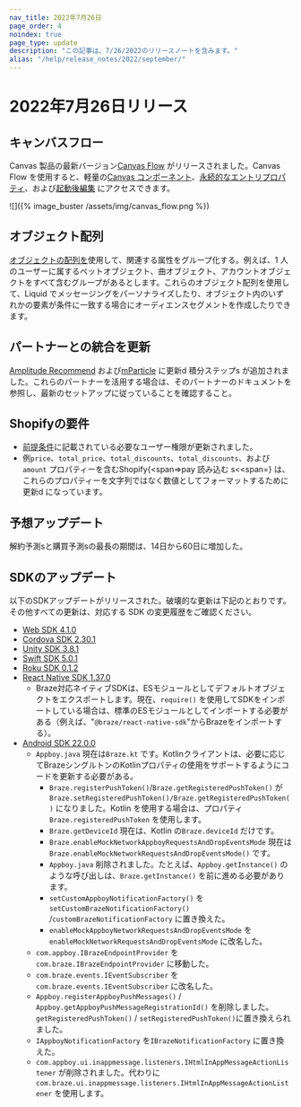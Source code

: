 ```yaml
---
nav_title: 2022年7月26日
page_order: 4
noindex: true
page_type: update
description: "この記事は、7/26/2022のリリースノートを含みます。"
alias: "/help/release_notes/2022/september/"
---
```


# 2022年7月26日リリース

## キャンバスフロー
Canvas 製品の最新バージョン[Canvas Flow]({{site.baseurl}}/user_guide/engagement_tools/canvas/create_a_canvas/create_a_canvas/#editing-a-step) がリリースされました。Canvas Flow を使用すると、軽量の[Canvas コンポーネント]({{site.baseurl}}/user_guide/engagement_tools/canvas/canvas_components)、[永続的なエントリプロパティ]({{site.baseurl}}/user_guide/engagement_tools/canvas/create_a_canvas/canvas_persistent_entry_properties/)、および[起動後編集]({{site.baseurl}}/post-launch_edits) にアクセスできます。

![]({% image_buster /assets/img/canvas_flow.png %})

## オブジェクト配列
[オブジェクトの配列を]({{site.baseurl}}/user_guide/data_and_analytics/custom_data/custom_attributes/array_of_objects#array-of-objects)使用して、関連する属性をグループ化する。例えば、1 人のユーザーに属するペットオブジェクト、曲オブジェクト、アカウントオブジェクトをすべて含むグループがあるとします。これらのオブジェクト配列を使用して、Liquid でメッセージングをパーソナライズしたり、オブジェクト内のいずれかの要素が条件に一致する場合にオーディエンスセグメントを作成したりできます。

## パートナーとの統合を更新
[ Amplitude Recommend]({{site.baseurl}}/partners/data_and_infrastructure_agility/analytics/amplitude/amplitude_recommend/) および[mParticle]({{site.baseurl}}/partners/data_and_infrastructure_agility/customer_data_platform/mParticle/mparticle/) に更新d 積分ステップs が追加されました。これらのパートナーを活用する場合は、そのパートナーのドキュメントを参照し、最新のセットアップに従っていることを確認すること。

## Shopifyの要件
- [前提条件]({{site.baseurl}}/partners/message_orchestration/channel_extensions/ecommerce/shopify/shopify/#prerequisites)に記載されている必要なユーザー権限が更新されました。
- 例`price`、`total_price`、`total_discounts`、`total_discounts`、および`amount` プロパティーを含むShopify{<span=>pay 読み込む s<<span=} は、これらのプロパティーを文字列ではなく数値としてフォーマットするために更新d になっています。

## 予想アップデート
解約予測sと購買予測sの最長の期間は、14日から60日に増加した。

## SDKのアップデート
以下のSDKアップデートがリリースされた。破壊的な更新は下記のとおりです。その他すべての更新は、対応する SDK の変更履歴をご確認ください。
- [Web SDK 4.1.0](https://github.com/braze-inc/braze-web-sdk/blob/master/CHANGELOG.md#410)
- [Cordova SDK 2.30.1](https://github.com/Appboy/appboy-cordova-sdk/blob/master/CHANGELOG.md#2301)
- [Unity SDK 3.8.1](https://github.com/Appboy/appboy-unity-sdk/blob/master/CHANGELOG.md#381)
- [Swift SDK 5.0.1](https://github.com/braze-inc/braze-swift-sdk/blob/main/CHANGELOG.md#501)
- [Roku SDK 0.1.2](https://github.com/braze-inc/braze-roku-sdk/blob/main/CHANGELOG.md#012)
- [React Native SDK 1.37.0](https://github.com/braze-inc/braze-react-native-sdk/blob/master/CHANGELOG.md#1370)
  - Braze対応ネイティブSDKは、ESモジュールとしてデフォルトオブジェクトをエクスポートします。現在、`require()` を使用してSDKをインポートしている場合は、標準のESモジュールとしてインポートする必要がある（例えば、"`@braze/react-native-sdk`"からBrazeをインポートする）。
- [Android SDK 22.0.0](https://github.com/braze-inc/braze-android-sdk/blob/master/CHANGELOG.md#2200)
  - `Appboy.java` 現在は`Braze.kt` です。Kotlinクライアントは、必要に応じてBrazeシングルトンのKotlinプロパティの使用をサポートするようにコードを更新する必要がある。
    - `Braze.registerPushToken()`/`Braze.getRegisteredPushToken()` が`Braze.setRegisteredPushToken()/Braze.getRegisteredPushToken()` になりました。Kotlin を使用する場合は、プロパティ`Braze.registeredPushToken` を使用します。
    - `Braze.getDeviceId` 現在は、Kotlin の`Braze.deviceId` だけです。
    - `Braze.enableMockNetworkAppboyRequestsAndDropEventsMode` 現在は`Braze.enableMockNetworkRequestsAndDropEventsMode()` です。
    - `Appboy.java` 削除されました。たとえば、`Appboy.getInstance()` のような呼び出しは、`Braze.getInstance()` を前に進める必要があります。
    - `setCustomAppboyNotificationFactory()` を`setCustomBrazeNotificationFactory()` /`customBrazeNotificationFactory` に置き換えた。
    - `enableMockAppboyNetworkRequestsAndDropEventsMode` を`enableMockNetworkRequestsAndDropEventsMode` に改名した。
  - `com.appboy.IBrazeEndpointProvider` を`com.braze.IBrazeEndpointProvider` に移動した。
  - `com.braze.events.IEventSubscriber` を`com.braze.events.IEventSubscriber` に改名した。
  - `Appboy.registerAppboyPushMessages()` / `Appboy.getAppboyPushMessageRegistrationId()` を削除しました。`getRegisteredPushToken()` / `setRegisteredPushToken()`に置き換えられました。
  - `IAppboyNotificationFactory` を`IBrazeNotificationFactory` に置き換えた。
  - `com.appboy.ui.inappmessage.listeners.IHtmlInAppMessageActionListener` が削除されました。代わりに`com.braze.ui.inappmessage.listeners.IHtmlInAppMessageActionListener` を使用します。
